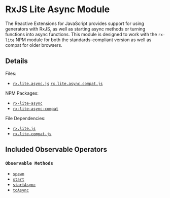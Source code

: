 # RxJS Lite Async Module #

The Reactive Extensions for JavaScript provides support for using generators with RxJS, as well as starting async methods or turning functions into async functions. This module is designed to work with the `rx-lite` NPM module for both the standards-compliant version as well as compat for older browsers.

## Details ##

Files:
- [`rx.lite.async.js`](https://github.com/Reactive-Extensions/RxJS/blob/master/modules/rx-lite-async/rx.lite.async.js)
[`rx.lite.async.compat.js`](https://github.com/Reactive-Extensions/RxJS/blob/master/modules/rx-lite-async-compat/rx.lite.async.compat.js)

NPM Packages:
- [`rx-lite-async`](https://www.npmjs.org/package/rx-lite-async)
- [`rx-lite-async-compat`](https://www.npmjs.org/package/rx-lite-async-compat)

File Dependencies:
- [`rx.lite.js`](https://github.com/Reactive-Extensions/RxJS/blob/master/dist/rx.lite.js)
- [`rx.lite.compat.js`](https://github.com/Reactive-Extensions/RxJS/blob/master/dist/rx.lite.compat.js)

## Included Observable Operators ##

### `Observable Methods`
- [`spawn`](../../api/core/operators/spawn.md)
- [`start`](../../api/core/operators/start.md)
- [`startAsync`](../../api/core/operators/startasync.md)
- [`toAsync`](../../api/core/operators/toasync.md)
